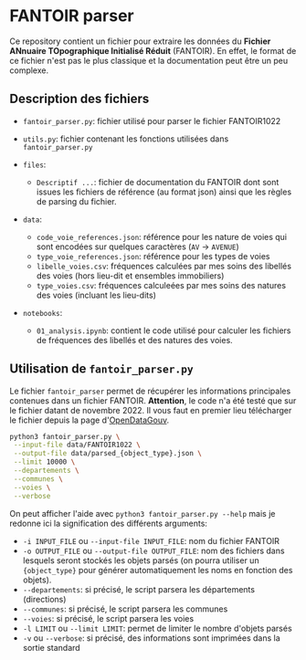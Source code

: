 # FANTOIR parser

Ce repository contient un fichier pour extraire les données du **Fichier ANnuaire TOpographique Initialisé Réduit** (FANTOIR). En effet, le format de ce fichier n'est pas le plus classique et la documentation peut être un peu complexe.

## Description des fichiers

- `fantoir_parser.py`: fichier utilisé pour parser le fichier FANTOIR1022
- `utils.py`: fichier contenant les fonctions utilisées dans `fantoir_parser.py`
- `files`:
    - `Descriptif ...`: fichier de documentation du FANTOIR dont sont issues les fichiers de référence (au format json) ainsi que les règles de parsing du fichier.
- `data`:
    - `code_voie_references.json`: référence pour les nature de voies qui sont encodées sur quelques caractères (`AV` -> `AVENUE`)
    - `type_voie_references.json`: référence pour les types de voies
    - `libelle_voies.csv`: fréquences calculées par mes soins des libellés des voies (hors lieu-dit et ensembles immobiliers)
    - `type_voies.csv`: fréquences calculeées par mes soins des natures des voies (incluant les lieu-dits)

- `notebooks`:
    - `01_analysis.ipynb`: contient le code utilisé pour calculer les fichiers de fréquences des libellés et des natures des voies.

## Utilisation de `fantoir_parser.py`

Le fichier `fantoir_parser` permet de récupérer les informations principales contenues dans un fichier FANTOIR. **Attention**, le code n'a été testé que sur le fichier datant de novembre 2022. Il vous faut en premier lieu télécharger le fichier depuis la page d'[OpenDataGouv](https://www.data.gouv.fr/fr/datasets/fichier-fantoir-des-voies-et-lieux-dits/).

```sh
python3 fantoir_parser.py \
 --input-file data/FANTOIR1022 \
 --output-file data/parsed_{object_type}.json \
 --limit 10000 \
 --departements \
 --communes \
 --voies \
 --verbose 

```

On peut afficher l'aide avec `python3 fantoir_parser.py --help` mais je redonne ici la signification des différents arguments:

- `-i INPUT_FILE` ou `--input-file INPUT_FILE`: nom du fichier FANTOIR
- `-o OUTPUT_FILE` ou `--output-file OUTPUT_FILE`: nom des fichiers dans lesquels seront stockés les objets parsés (on pourra utiliser un `{object_type}` pour générer automatiquement les noms en fonction des objets).
- `--departements`: si précisé, le script parsera les départements (directions)
- `--communes`: si précisé, le script parsera les communes
- `--voies`: si précisé, le script parsera les voies
- `-l LIMIT` ou `--limit LIMIT`: permet de limiter le nombre d'objets parsés
- `-v` ou `--verbose`: si précisé, des informations sont imprimées dans la sortie standard
